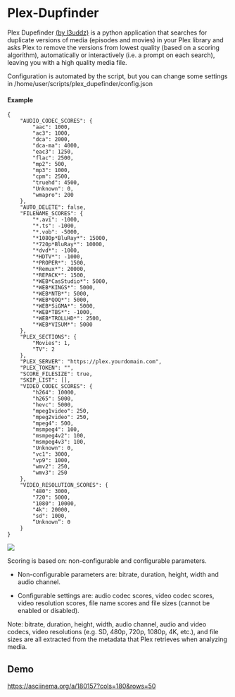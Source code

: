 # Plex-Dupfinder

Plex Dupefinder [(by l3uddz)](https://github.com/l3uddz/plex_dupefinder) is a python application that searches for duplicate versions of media (episodes and movies) in your Plex library and asks Plex to remove the versions from lowest quality (based on a scoring algorithm), automatically or interactively (i.e. a prompt on each search), leaving you with a high quality media file.  

Configuration is automated by the script, but you can change some settings in /home/user/scripts/plex_dupefinder/config.json

#### Example  

```
{
    "AUDIO_CODEC_SCORES": {
        "aac": 1000,
        "ac3": 1000,
        "dca": 2000,
        "dca-ma": 4000,
        "eac3": 1250,
        "flac": 2500,
        "mp2": 500,
        "mp3": 1000,
        "cpm": 2500,
        "truehd": 4500,
        "Unknown": 0,
        "wmapro": 200
    },
    "AUTO_DELETE": false,
    "FILENAME_SCORES": {
        "*.avi": -1000,
        "*.ts": -1000,
        "*.vob": -5000,
        "*1080p*BluRay*": 15000,
        "*720p*BluRay*": 10000,
        "*dvd*": -1000,
        "*HDTV*": -1000,
        "*PROPER*": 1500,
        "*Remux*": 20000,
        "*REPACK*": 1500,
        "*WEB*CasStudio*": 5000,
        "*WEB*KINGS*": 5000,
        "*WEB*NTB*": 5000,
        "*WEB*QOQ*": 5000,
        "*WEB*SiGMA*": 5000,
        "*WEB*TBS*": -1000,
        "*WEB*TROLLHD*": 2500,
        "*WEB*VISUM*": 5000
    },
    "PLEX_SECTIONS": {
        "Movies": 1,
        "TV": 2
    },
    "PLEX_SERVER": "https://plex.yourdomain.com",
    "PLEX_TOKEN": "",
    "SCORE_FILESIZE": true,
    "SKIP_LIST": [],
    "VIDEO_CODEC_SCORES": {
        "h264": 10000,
        "h265": 5000,
        "hevc": 5000,
        "mpeg1video": 250,
        "mpeg2video": 250,
        "mpeg4": 500,
        "msmpeg4": 100,
        "msmpeg4v2": 100,
        "msmpeg4v3": 100,
        "Unknown": 0,
        "vc1": 3000,
        "vp9": 1000,
        "wmv2": 250,
        "wmv3": 250
    },
    "VIDEO_RESOLUTION_SCORES": {
        "480": 3000,
        "720": 5000,
        "1080": 10000,
        "4k": 20000,
        "sd": 1000,
        “Unknown”: 0
    }
}
```


![](https://camo.githubusercontent.com/87d1f9ea365016f35689d475be385e3d484dfe5c/68747470733a2f2f692e696d6775722e636f6d2f643173444e6c452e706e67)

Scoring is based on: non-configurable and configurable parameters.

* Non-configurable parameters are: bitrate, duration, height, width and audio channel.

* Configurable settings are: audio codec scores, video codec scores, video resolution scores, file name scores and file sizes (cannot be enabled or disabled).

Note: bitrate, duration, height, width, audio channel, audio and video codecs, video resolutions (e.g. SD, 480p, 720p, 1080p, 4K, etc.), and file sizes are all extracted from the metadata that Plex retrieves when analyzing media.

## Demo
https://asciinema.org/a/180157?cols=180&rows=50
